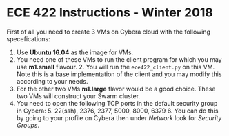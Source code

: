 ECE 422 Instructions - Winter 2018
================
First of all you need to create 3 VMs on Cybera cloud with the following specefications:
1. Use **Ubuntu 16.04** as the image for VMs.
2. You need one of these VMs to run the client program for which you may use **m1.small** flavour.
    2. You will run the  `ece422_client.py`  on this VM. Note this is a base implementation of the client and you may
    modify this according to your needs.
3. For the other two VMs **m1.large** flavor would be a good choice. These two VMs will construct your Swarm cluster.
4. You need to open the following TCP ports in the default security group in Cybera:
    5. 22(ssh), 2376, 2377, 5000, 8000, 6379
    6. You can do this by going to your profile on Cybera then under *Network* look for *Security Groups*.

